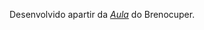 
<p>Desenvolvido apartir da <a href="https://brenocuper.com/parabens-aula-pagina-links/"><em>Aula</em></a> do Brenocuper.</p>
